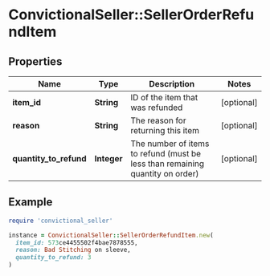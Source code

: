 # ConvictionalSeller::SellerOrderRefundItem

## Properties

| Name | Type | Description | Notes |
| ---- | ---- | ----------- | ----- |
| **item_id** | **String** | ID of the item that was refunded | [optional] |
| **reason** | **String** | The reason for returning this item | [optional] |
| **quantity_to_refund** | **Integer** | The number of items to refund (must be less than remaining quantity on order) | [optional] |

## Example

```ruby
require 'convictional_seller'

instance = ConvictionalSeller::SellerOrderRefundItem.new(
  item_id: 573ce4455502f4bae7878555,
  reason: Bad Stitching on sleeve,
  quantity_to_refund: 3
)
```


